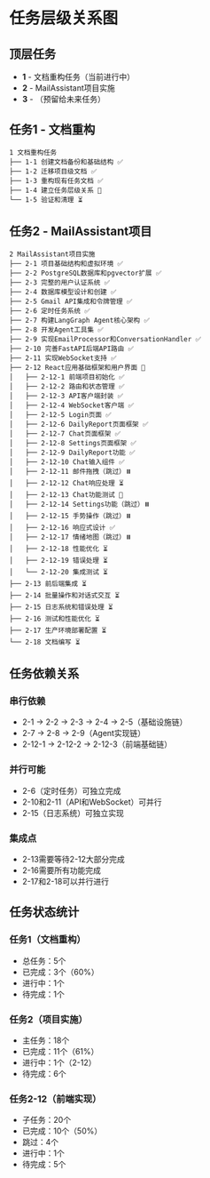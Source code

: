 # 任务层级关系图

## 顶层任务
- **1** - 文档重构任务（当前进行中）
- **2** - MailAssistant项目实施
- **3** - （预留给未来任务）

## 任务1 - 文档重构
```
1 文档重构任务
├── 1-1 创建文档备份和基础结构 ✅
├── 1-2 迁移项目级文档 ✅
├── 1-3 重构现有任务文档 ✅
├── 1-4 建立任务层级关系 🔄
└── 1-5 验证和清理 ⏳
```

## 任务2 - MailAssistant项目
```
2 MailAssistant项目实施
├── 2-1 项目基础结构和虚拟环境 ✅
├── 2-2 PostgreSQL数据库和pgvector扩展 ✅
├── 2-3 完整的用户认证系统 ✅
├── 2-4 数据库模型设计和创建 ✅
├── 2-5 Gmail API集成和令牌管理 ✅
├── 2-6 定时任务系统 ✅
├── 2-7 构建LangGraph Agent核心架构 ✅
├── 2-8 开发Agent工具集 ✅
├── 2-9 实现EmailProcessor和ConversationHandler ✅
├── 2-10 完善FastAPI后端API路由 ✅
├── 2-11 实现WebSocket支持 ✅
├── 2-12 React应用基础框架和用户界面 🔄
│   ├── 2-12-1 前端项目初始化 ✅
│   ├── 2-12-2 路由和状态管理 ✅
│   ├── 2-12-3 API客户端封装 ✅
│   ├── 2-12-4 WebSocket客户端 ✅
│   ├── 2-12-5 Login页面 ✅
│   ├── 2-12-6 DailyReport页面框架 ✅
│   ├── 2-12-7 Chat页面框架 ✅
│   ├── 2-12-8 Settings页面框架 ✅
│   ├── 2-12-9 DailyReport功能 ✅
│   ├── 2-12-10 Chat输入组件 ✅
│   ├── 2-12-11 邮件拖拽（跳过）⏸️
│   ├── 2-12-12 Chat响应处理 ⏳
│   ├── 2-12-13 Chat功能测试 🔄
│   ├── 2-12-14 Settings功能（跳过）⏸️
│   ├── 2-12-15 手势操作（跳过）⏸️
│   ├── 2-12-16 响应式设计 ✅
│   ├── 2-12-17 情绪地图（跳过）⏸️
│   ├── 2-12-18 性能优化 ⏳
│   ├── 2-12-19 错误处理 ⏳
│   └── 2-12-20 集成测试 ⏳
├── 2-13 前后端集成 ⏳
├── 2-14 批量操作和对话式交互 ⏳
├── 2-15 日志系统和错误处理 ⏳
├── 2-16 测试和性能优化 ⏳
├── 2-17 生产环境部署配置 ⏳
└── 2-18 文档编写 ⏳
```

## 任务依赖关系

### 串行依赖
- 2-1 → 2-2 → 2-3 → 2-4 → 2-5（基础设施链）
- 2-7 → 2-8 → 2-9（Agent实现链）
- 2-12-1 → 2-12-2 → 2-12-3（前端基础链）

### 并行可能
- 2-6（定时任务）可独立完成
- 2-10和2-11（API和WebSocket）可并行
- 2-15（日志系统）可独立实现

### 集成点
- 2-13需要等待2-12大部分完成
- 2-16需要所有功能完成
- 2-17和2-18可以并行进行

## 任务状态统计

### 任务1（文档重构）
- 总任务：5个
- 已完成：3个（60%）
- 进行中：1个
- 待完成：1个

### 任务2（项目实施）
- 主任务：18个
- 已完成：11个（61%）
- 进行中：1个（2-12）
- 待完成：6个

### 任务2-12（前端实现）
- 子任务：20个
- 已完成：10个（50%）
- 跳过：4个
- 进行中：1个
- 待完成：5个